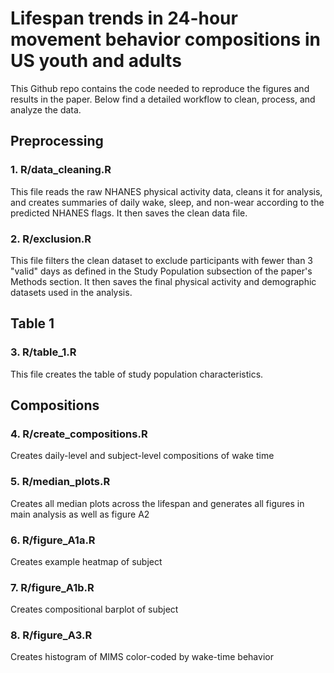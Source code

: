 # Lifespan trends in 24-hour movement behavior compositions in US youth and adults

This Github repo contains the code needed to reproduce the figures and results in the paper. Below find a detailed workflow to clean, process, and analyze the data.

## Preprocessing

### 1. R/data_cleaning.R

This file reads the raw NHANES physical activity data, cleans it for analysis, and creates summaries of daily wake, sleep, and non-wear according to the predicted NHANES flags. It then saves the clean data file.

### 2. R/exclusion.R

This file filters the clean dataset to exclude participants with fewer than 3 "valid" days as defined in the Study Population subsection of the paper's Methods section. It then saves the final physical activity and demographic datasets used in the analysis.

## Table 1

### 3. R/table_1.R

This file creates the table of study population characteristics.

## Compositions

### 4. R/create_compositions.R

Creates daily-level and subject-level compositions of wake time

### 5. R/median_plots.R

Creates all median plots across the lifespan and generates all figures in main analysis as well as figure A2

### 6. R/figure_A1a.R

Creates example heatmap of subject

### 7. R/figure_A1b.R

Creates compositional barplot of subject

### 8. R/figure_A3.R

Creates histogram of MIMS color-coded by wake-time behavior
